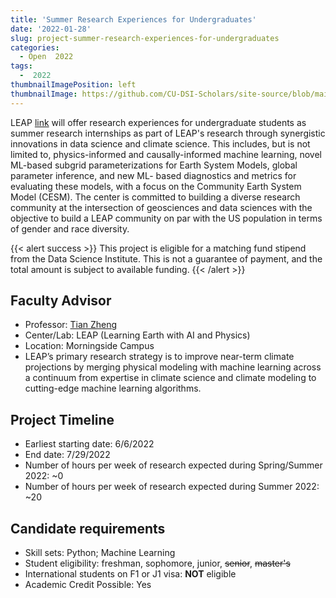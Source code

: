 ```yaml
---
title: 'Summer Research Experiences for Undergraduates'
date: '2022-01-28'
slug: project-summer-research-experiences-for-undergraduates
categories:
  - Open  2022
tags:
  -  2022
thumbnailImagePosition: left
thumbnailImage: https://github.com/CU-DSI-Scholars/site-source/blob/main/static/img/grid3.png?raw=true
---
```

LEAP [link](https://leap.columbia.edu/) will offer research experiences for undergraduate students as summer research internships as part of LEAP's research through synergistic innovations in data science and climate science. This includes, but is not limited to, physics-informed and causally-informed machine learning, novel ML-based subgrid parameterizations for Earth System Models, global parameter inference, and new ML- based diagnostics and metrics for evaluating these models, with a focus on the Community Earth System Model (CESM). The center is committed to building a diverse research community at the intersection of geosciences and data sciences with the objective to build a LEAP community on par with the US population in terms of gender and race diversity. 

<!--more-->

{{< alert success >}}
This project is eligible for a matching fund stipend from the Data Science Institute. This is not a guarantee of payment, and the total amount is subject to available funding.
{{< /alert >}}

## Faculty Advisor
+ Professor: [Tian Zheng](https://leap.columbia.edu/)
+ Center/Lab: LEAP (Learning Earth with AI and Physics)
+ Location: Morningside Campus
+ LEAP’s primary research strategy is to improve near-term climate projections by merging physical modeling with machine learning across a continuum from expertise in climate science and climate modeling to cutting-edge machine learning algorithms.

## Project Timeline
+ Earliest starting date: 6/6/2022
+ End date: 7/29/2022
+ Number of hours per week of research expected during Spring/Summer 2022: ~0
+ Number of hours per week of research expected during Summer 2022: ~20

## Candidate requirements
+ Skill sets: Python; Machine Learning
+ Student eligibility: freshman, sophomore, junior, ~~senior~~, ~~master's~~
+ International students on F1 or J1 visa: **NOT** eligible
+ Academic Credit Possible: Yes

